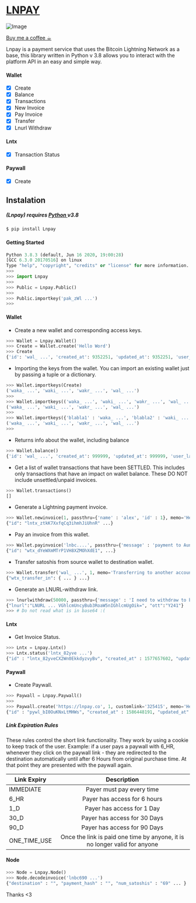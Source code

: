 # [LNPAY](https://lnpay.co)

![Image](https://i.imgur.com/tsUtsvx.png)

[Buy me a coffee ☕︎](https://paywall.link/to/donate)

Lnpay is a payment service that uses the Bitcoin Lightning Network as a base, this library written in Python v 3.8 allows you to interact with the platform API in an easy and simple way.

#### Wallet
- [x] Create
- [x] Balance
- [x] Transactions
- [x] New Invoice
- [x] Pay Invoice
- [x] Transfer
- [x] Lnurl Withdraw

#### Lntx

- [x] Transaction Status

#### Paywall
- [x] Create

## Instalation
##### (Lnpay)  requires [ Python ](https://www.python.org) v3.8

```sh
$ pip install Lnpay
```

#### Getting Started

```python
Python 3.8.3 (default, Jun 16 2020, 19:00:28)
[GCC 6.3.0 20170516] on linux
Type "help", "copyright", "credits" or "license" for more information.
>>>
>>> import Lnpay
>>> 
>>> Public = Lnpay.Public()
>>> 
>>> Public.importkey('pak_zWl ...')
>>> 
```

#### Wallet

- Create a new wallet and corresponding access keys.

```python
>>> Wallet = Lnpay.Wallet()
>>> Create = Wallet.create('Hello Word')
>>> Create
{'id': 'wal_ ...', 'created_at': 9352251, 'updated_at': 9352251, 'user_label': 'Hello Word!', 'balance': 0, 'statusType': {'type': 'wallet', 'name': 'active', 'display_name': 'Active'}, 'access_keys': {'Wallet Admin': ['waka_ ...'], 'Wallet Invoice': ['waki_ ...'], 'Wallet Read': ['wakr_ ...']}}
```

- Importing the keys from the wallet. You can import an existing wallet just by passing a tuple or a dictionary.

```python
>>> Wallet.importkeys(Create)
('waka_ ...', 'waki_ ...', 'wakr_ ...', 'wal_ ...')
>>>
>>> Wallet.importkeys(('waka_ ...', 'waki_ ...', 'wakr_ ...', 'wal_ ...'))
('waka_ ...', 'waki_ ...', 'wakr_ ...', 'wal_ ...')
>>>
>>> Wallet.importkeys({'blabla1' : 'waka_ ...', 'blabla2' : 'waki_ ...', 'blabla3' : 'wakr_ ...', 'blabla4' , 'wal_ ...'})
('waka_ ...', 'waki_ ...', 'wakr_ ...', 'wal_ ...')
>>>
```

- Returns info about the wallet, including balance

```python
>>> Wallet.balance()
{'id': 'wal_ ...', 'created_at': 999999, 'updated_at': 999999, 'user_label': 'Hello Word!', 'balance': 1, 'statusType': {'type': 'wallet', 'name': 'active', 'display_name': 'Active'}}
```
- Get a list of wallet transactions that have been SETTLED. This includes only transactions that have an impact on wallet balance. These DO NOT include unsettled/unpaid invoices.

```python
>>> Wallet.transactions()
[]
```

- Generate a Lightning payment invoice.

```python
>>> Wallet.newinvoice(1, passthru={'name' : 'alex', 'id' : 1}, memo='Hello Word!', expiry=86400)
{"id": "lntx_ztkK7XxfqCq3ihmhJiUhnR" ...}
```

- Pay an invoice from this wallet.

```python
>>> Wallet.payinvoice('lnbc....', passthru={'message' : 'payment to Aunt Maria.'})
{"id": "wtx_dYeWXmMTrP1VH8XZMOhXdE1", ...}
```

- Transfer satoshis from source wallet to destination wallet.

```python
>>> Wallet.transfer('wal_ ...', 1, memo='Transferring to another account.', passthru={'in' : 'Me', 'to' : 'Maria.'}):
{"wtx_transfer_in": { ... } ...}
```

- Generate an LNURL-withdraw link. 

```python
>>> lnurlwithdraw(50000, passthru={'message' : 'I need to withdraw to buy vegetables.'}, memo='Withdrawing my dear money.'):
{"lnurl":"LNURL ... VGhlcmUncyBub3RoaW5nIGhlcmUgOik=", "ott":"Y241"}
>>> # Do not read what is in base64 :(
```

#### Lntx

- Get Invoice Status.

```python
>>> Lntx = Lnpay.Lntx()
>>> Lntx.status('lntx_82yve ...')
{"id" : "lntx_82yveCX2Wn0EkkdyzvyBv", "created_at" : 1577657602, "updated_at" : 1577657602 ...}

```

#### Paywall

- Create Paywall.

```python
>>> Paywall = Lnpay.Paywall()
>>>
>>> Paywall.create('https://lnpay.co', 1, customlink='325415', memo='Hello Word!', linkexpiry='ONE_TIME_USE')
{"id" : "pywl_bI0OuKNxLtMHWs", "created_at" : 1586448191, "updated_at" : 1586448191 ... }
```

##### Link Expiration Rules

These rules control the short link functionality. They work by using a cookie to keep track of the user. 
Example: if a user pays a paywall with 6_HR, whenever they click on the paywall link - they are redirected to the destination automatically until after 6 Hours from original purchase time. At that point they are presented with the paywall again.

| Link Expiry   | Description   |
| ------------- |:-------------:|
| IMMEDIATE     | Payer must pay every time |
| 6_HR          | Payer has access for 6 hours |
| 1_D           | Payer has access for 1 Day |
| 30_D          | Payer has access for 30 Days |
| 90_D          | Payer has access for 90 Days |
| ONE_TIME_USE  | Once the link is paid one time by anyone, it is no longer valid for anyone|


#### Node

```python
>>> Node = Lnpay.Node()
>>> Node.decodeinvoice('lnbc690 ...')
{"destination" : "", "payment_hash" : "", "num_satoshis" : "69" ... }
```

Thanks <3
